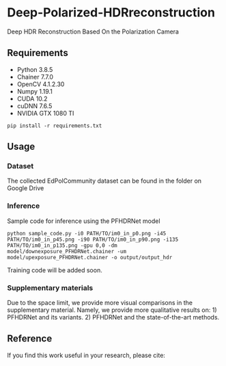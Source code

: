 # Deep-Polarized-HDRreconstruction
Deep HDR Reconstruction Based On the Polarization Camera

## Requirements
* Python 3.8.5
* Chainer 7.7.0
* OpenCV 4.1.2.30
* Numpy 1.19.1
* CUDA 10.2
* cuDNN 7.6.5
* NVIDIA GTX 1080 TI
```
pip install -r requirements.txt
```

## Usage
### Dataset
The collected EdPolCommunity dataset can be found in the folder on Google Drive

### Inference
Sample code for inference using the PFHDRNet model
```
python sample_code.py -i0 PATH/TO/im0_in_p0.png -i45 PATH/TO/im0_in_p45.png -i90 PATH/TO/im0_in_p90.png -i135 PATH/TO/im0_in_p135.png -gpu 0,0 -dm model/downexposure_PFHDRNet.chainer -um model/upexposure_PFHDRNet.chainer -o output/output_hdr
```
Training code will be added soon.

### Supplementary materials
Due to the space limit, we provide more visual comparisons in the supplementary material. Namely, we provide more qualitative results on: 1) PFHDRNet and its variants. 2) PFHDRNet and the state-of-the-art methods.

## Reference
If you find this work useful in your research, please cite:
